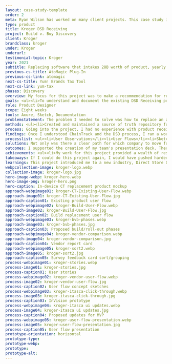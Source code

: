 ```yaml
---
layout: case-study-template
order: 2
meta: Ryan Wilson has worked on many client projects. This case study is an example of some of the excellent product design work he could do on your project.
type: product
title: Kroger DSD Receiving
project: Build v. Buy Discovery
client: Kroger
brandclass: kroger
under: Kroger
underurl: 
testimonial-topic: Kroger
year: 2021
subtitle: Replacing software that intakes 28B worth of product, yearly
previous-cs-title: AtoMagic Plug-In
previous-cs-link: atomagic
next-cs-title: Yum! Brands Tax Tool
next-cs-link: yum-tax
phases: Discovery
overview: My focus for this project was to make a recommendation for replacing a piece of 35+-year-old software called ChainTrack. ChainTrack is used across the enterprise for receiving certain types of products through the docks at Kroger stores, a process called Direct Store Delivery, or DSD, where products like Coke, Fritos, and alcohol come into the store. Kroger DSD intakes ~28 Billion dollars of products using this software. <br><br>Working with a Product Manager and Tech Lead, my team was to research and understand enough to be able to recommend building our own or purchasing a replacement product.
goals: <ul><li>To understand and document the existing DSD Receiving process and use of the ChainTrack product</li><li>Run observations and workshops with my team, stakeholders, and software vendors to collect information</li><li>To conceptualize what would be needed in a replacement product</li><li>Evaluate competitor products that could function as a replacement</li><li>Create and visualize concepts like feature timelines, user flows, existing state click-through prototypes, and other deliverables to share with others and support a build or buy decision</li><li>Support change management</li></ul>
role: Product Designer
scope: Eight weeks
tools: Axure, Sketch, Documentation
problemstatement: The problem I needed to solve was how to replace an antiquated piece of technology with something more robust. One of the business requirements was that the replacement product needs to be able to exist on TC-52 Zebra devices so that Kroger is only maintaining a single device type across all stores.<br><br>The next iteration of this product must:<ul><li> Make data more accessible</li><li>Reduce printing and invoice storage costs</li><li>Support DSD Receivers to intake products at a lower cost</li></ul>
methods: <ul><li>Created and maintained a source of truth repository for documentation</li><li>Captured a project glossary</li><li>Created and assessed a survey sent to users, trainers, & managers</li><li>Performed multiple in-store user observations</li><li>Developed personas</li><li>Wrote scenarios and user stories</li></ul>
process: Going into the project, I had no experience with product receiving or the DSD process. I began the project by researching the DSD process to understand the DSD Receiver and identify secondary users. Through a survey, I captured the needs and pain points of users, trainers, and managers within the DSD space.<br><br>I led my team in in-store observations to see DSD Receivers' intake products and interact with the ChainTrack product in their environment.
findings: Once I understood ChainTrack and the DSD process, I ran a workshop with my team to vet the order of priority for the business and user requirements for a build or buy replacement recommendation. I created a phased feature timeline and a vendor report card from this activity. Items we listed as Top Priority were parity with ChainTrack, ways to improve the user experience, and solve business goals that cannot be achieved with the current product. I used the vendor report card in meetings with software vendors to assess their software solutions against Kroger's requirements. 
processlist: <ul><li>User Observations</li><li>User Flows</li><li>Sketches</li><li>Wireframes</li><li>Prototypes</li><li>User Testing</li></ul>
solutions: Not only was there a clear path for which company to move forwards with, but the software provider we recommended voiced interest in finding solutions to many of our requirements, asked for clarity around others, and offered to build the solutions we needed throughout our partnership.<br> <br>If Kroger is going to build a product itself, there needs to be a clear industry differentiator. It was obvious to myself and the team that there was no clear differentiator in building our own solution. Additionally, over at least five years, partnering with the vendor would be less expensive and more rewarding for Kroger and the users than if we were to build the product ourselves.
outcomes: I supported the creation of my team's presentation deck. There were six slides to present and ~150 slides representing my research in the appendix. We presented our findings to a panel of Kroger VPs. Our buy recommendation was approved by the VPs of Kroger Digital Technologies, noting the amount of research and documentation I provided trust in our decision.
achievements: <ul><li>My work for this project provided a wealth of research that supported our recommendation to buy a third-party replacement</li> <li>I advocated for the UX process throughout the project</li> <li>I facilitated workshops with my team and cross-teams to capture information and helped to align our understanding</li> <li>I worked alongside the software provider to ideate and iterate through user flows and prototypes of their product which vetted the product, called out errors, and highlighted gaps in product flow</li></ul>
takeaways: If I could do this project again, I would have pushed harder to shorten the eight-week timeline to four weeks. The team had ~85% confidence in our direction by the end of week three. The remaining five weeks allowed us to meet with more users, capture additional information, and iterate through requirements. This extra time was beneficial in adding to the materials that helped to green-light the project. Still, a shorter timeline would have allowed the contract process to begin sooner, allowing the team to move to the next project phase more quickly.
learnings: This project introduced me to a new industry, Direct Store Delivery. Going into the project without prior knowledge helped me approach solutions from a fresh perspective while still applying my understanding of the UX process. <br <br>Another lesson I learned is that, regardless of the size of the business, the industry, type of team, or length of time co-workers have worked in SaaS, I still find that many people don't understand the role of a UXD or PD. What I like about the constant advocacy approach is that there is always room to help others learn and to surprise team members through my transparent process, helping to change the mindset that "designer" = "visual design".
webpcollection-image: kroger-logo.webp
collection-image: kroger-logo.jpg
hero-image-webp: kroger-hero.webp
hero-image-png: kroger-hero.png
hero-caption: In-device CT replacement product mockup
approach-webpimage01: kroger-CT-Existing-User-Flow.webp
approach-image01: kroger-CT-Existing-User-Flow.jpg
approach-caption01: Existing product user flow
approach-webpimage02: kroger-Build-User-Flow.webp
approach-image02: kroger-Build-User-Flow.jpg
approach-caption02: Build replacement user flow
approach-webpimage03: kroger-bvb-phases.webp
approach-image03: kroger-bvb-phases.jpg
approach-caption03: Proposed build/roll-out phases
approach-webpimage04: kroger-vendor-comparison.webp
approach-image04: kroger-vendor-comparison.jpg
approach-caption04: Vendor report card
approach-webpimage05: kroger-sort2.webp
approach-image05: kroger-sort2.jpg
approach-caption05: Survey feedback card sort/grouping
process-webpimage01: kroger-stories.webp
process-image01: kroger-stories.jpg
process-caption01: User stories
process-webpimage02: kroger-vendor-user-flow.webp
process-image02: kroger-vendor-user-flow.jpg
process-caption02: User flow concept sketches
process-webpimage03: kroger-itasca-click-through.webp
process-image03: kroger-itasca-click-through.jpg
process-caption03: InVision prototype
process-webpimage04: kroger-itasca ui updates.webp
process-image04: kroger-itasca ui updates.jpg
process-caption04: Proposed updates for MVP
process-webpimage05: kroger-user-flow-presentation.webp
process-image05: kroger-user-flow-presentation.jpg
process-caption05: User flow presentation
prototype-orientation: horizontal
prototype-type: 
prototype-webp: 
prototype: 
prototype-alt: 
---
```


